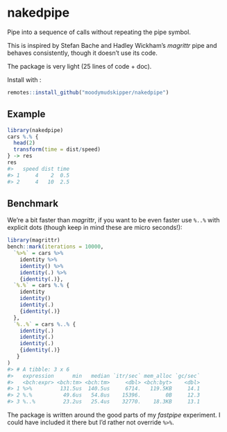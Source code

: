 
<!-- README.md is generated from README.Rmd. Please edit that file -->

# nakedpipe

Pipe into a sequence of calls without repeating the pipe symbol.

This is inspired by Stefan Bache and Hadley Wickham’s *magrittr* pipe
and behaves consistently, though it doesn’t use its code.

The package is very light (25 lines of code + doc).

Install with :

``` r
remotes::install_github("moodymudskipper/nakedpipe")
```

## Example

``` r
library(nakedpipe)
cars %.% {
  head(2)
  transform(time = dist/speed)
} -> res
res
#>   speed dist time
#> 1     4    2  0.5
#> 2     4   10  2.5
```

## Benchmark

We’re a bit faster than *magrittr*, if you want to be even faster use
`%..%` with explicit dots (though keep in mind these are micro
seconds\!):

``` r
library(magrittr)
bench::mark(iterations = 10000,
  `%>%` = cars %>% 
    identity %>%
    identity() %>%
    identity(.) %>%
    {identity(.)},
  `%.%` = cars %.% {
    identity
    identity()
    identity(.)
    {identity(.)}
  },
  `%..%` = cars %..% {
    identity(.)
    identity(.)
    identity(.)
    {identity(.)}
   }
)
#> # A tibble: 3 x 6
#>   expression      min   median `itr/sec` mem_alloc `gc/sec`
#>   <bch:expr> <bch:tm> <bch:tm>     <dbl> <bch:byt>    <dbl>
#> 1 %>%         131.5us  140.5us     6714.   119.5KB     14.1
#> 2 %.%          49.6us   54.8us    15396.        0B     12.3
#> 3 %..%         23.2us   25.4us    32770.    18.3KB     13.1
```

The package is written around the good parts of my *fastpipe*
experiment. I could have included it there but I’d rather not override
`%>%`.
